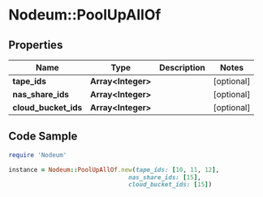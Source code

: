 # Nodeum::PoolUpAllOf

## Properties

Name | Type | Description | Notes
------------ | ------------- | ------------- | -------------
**tape_ids** | **Array&lt;Integer&gt;** |  | [optional] 
**nas_share_ids** | **Array&lt;Integer&gt;** |  | [optional] 
**cloud_bucket_ids** | **Array&lt;Integer&gt;** |  | [optional] 

## Code Sample

```ruby
require 'Nodeum'

instance = Nodeum::PoolUpAllOf.new(tape_ids: [10, 11, 12],
                                 nas_share_ids: [15],
                                 cloud_bucket_ids: [15])
```


